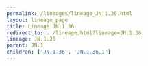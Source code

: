 ```yaml
---
permalink: /lineages/lineage_JN.1.36.html
layout: lineage_page
title: Lineage JN.1.36
redirect_to: ../lineage.html?lineage=JN.1.36
lineage: JN.1.36
parent: JN.1
children: ['JN.1.36', 'JN.1.36.1']
---
```

